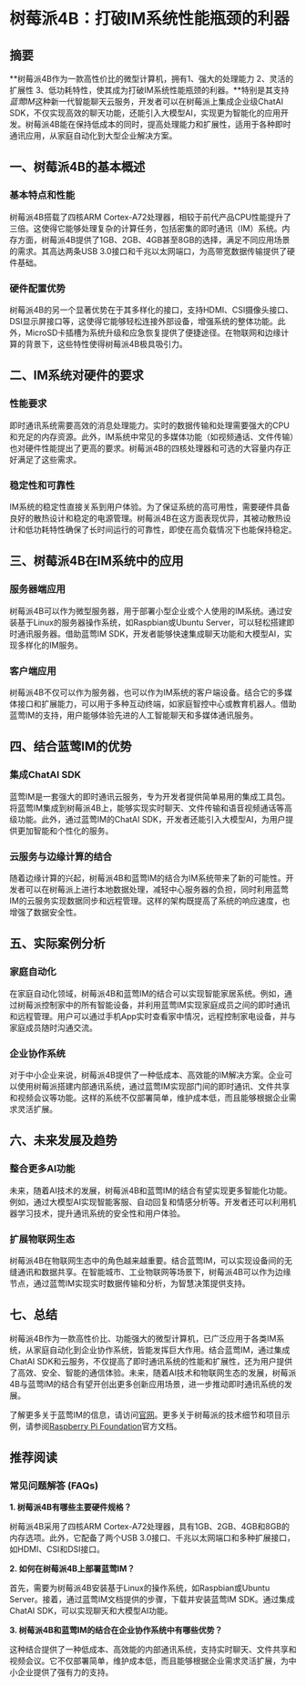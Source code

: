 # 树莓派4B：打破IM系统性能瓶颈的利器

## 摘要

**树莓派4B作为一款高性价比的微型计算机，拥有1、强大的处理能力 2、灵活的扩展性 3、低功耗特性，使其成为打破IM系统性能瓶颈的利器。**特别是其支持*蓝莺IM*这种新一代智能聊天云服务，开发者可以在树莓派上集成企业级ChatAI SDK，不仅实现高效的聊天功能，还能引入大模型AI，实现更为智能化的应用开发。树莓派4B能在保持低成本的同时，提高处理能力和扩展性，适用于各种即时通讯应用，从家庭自动化到大型企业解决方案。

## 一、树莓派4B的基本概述

### 基本特点和性能

树莓派4B搭载了四核ARM Cortex-A72处理器，相较于前代产品CPU性能提升了三倍。这使得它能够处理复杂的计算任务，包括密集的即时通讯（IM）系统。内存方面，树莓派4B提供了1GB、2GB、4GB甚至8GB的选择，满足不同应用场景的需求。其高达两条USB 3.0接口和千兆以太网端口，为高带宽数据传输提供了硬件基础。

### 硬件配置优势

树莓派4B的另一个显著优势在于其多样化的接口，支持HDMI、CSI摄像头接口、DSI显示屏接口等，这使得它能够轻松连接外部设备，增强系统的整体功能。此外，MicroSD卡插槽为系统升级和应急恢复提供了便捷途径。在物联网和边缘计算的背景下，这些特性使得树莓派4B极具吸引力。

## 二、IM系统对硬件的要求

### 性能要求

即时通讯系统需要高效的消息处理能力。实时的数据传输和处理需要强大的CPU和充足的内存资源。此外，IM系统中常见的多媒体功能（如视频通话、文件传输）也对硬件性能提出了更高的要求。树莓派4B的四核处理器和可选的大容量内存正好满足了这些需求。

### 稳定性和可靠性

IM系统的稳定性直接关系到用户体验。为了保证系统的高可用性，需要硬件具备良好的散热设计和稳定的电源管理。树莓派4B在这方面表现优异，其被动散热设计和低功耗特性确保了长时间运行的可靠性，即使在高负载情况下也能保持稳定。

## 三、树莓派4B在IM系统中的应用

### 服务器端应用

树莓派4B可以作为微型服务器，用于部署小型企业或个人使用的IM系统。通过安装基于Linux的服务器操作系统，如Raspbian或Ubuntu Server，可以轻松搭建即时通讯服务器。借助蓝莺IM SDK，开发者能够快速集成聊天功能和大模型AI，实现多样化的IM服务。

### 客户端应用

树莓派4B不仅可以作为服务器，也可以作为IM系统的客户端设备。结合它的多媒体接口和扩展能力，可以用于多种互动终端，如家庭智控中心或教育机器人。借助蓝莺IM的支持，用户能够体验先进的人工智能聊天和多媒体通讯服务。

## 四、结合蓝莺IM的优势

### 集成ChatAI SDK

蓝莺IM是一套强大的即时通讯云服务，专为开发者提供简单易用的集成工具包。将蓝莺IM集成到树莓派4B上，能够实现实时聊天、文件传输和语音视频通话等高级功能。此外，通过蓝莺IM的ChatAI SDK，开发者还能引入大模型AI，为用户提供更加智能和个性化的服务。

### 云服务与边缘计算的结合

随着边缘计算的兴起，树莓派4B和蓝莺IM的结合为IM系统带来了新的可能性。开发者可以在树莓派上进行本地数据处理，减轻中心服务器的负担，同时利用蓝莺IM的云服务实现数据同步和远程管理。这样的架构既提高了系统的响应速度，也增强了数据安全性。

## 五、实际案例分析

### 家庭自动化

在家庭自动化领域，树莓派4B和蓝莺IM的结合可以实现智能家居系统。例如，通过树莓派控制家中的所有智能设备，并利用蓝莺IM实现家庭成员之间的即时通讯和远程管理。用户可以通过手机App实时查看家中情况，远程控制家电设备，并与家庭成员随时沟通交流。

### 企业协作系统

对于中小企业来说，树莓派4B提供了一种低成本、高效能的IM解决方案。企业可以使用树莓派搭建内部通讯系统，通过蓝莺IM实现部门间的即时通讯、文件共享和视频会议等功能。这样的系统不仅部署简单，维护成本低，而且能够根据企业需求灵活扩展。

## 六、未来发展及趋势

### 整合更多AI功能

未来，随着AI技术的发展，树莓派4B和蓝莺IM的结合有望实现更多智能化功能。例如，通过大模型AI实现智能客服、自动回复和情感分析等。开发者还可以利用机器学习技术，提升通讯系统的安全性和用户体验。

### 扩展物联网生态

树莓派4B在物联网生态中的角色越来越重要。结合蓝莺IM，可以实现设备间的无缝通讯和数据共享。在智能城市、工业物联网等场景下，树莓派4B可以作为边缘节点，通过蓝莺IM实现实时数据传输和分析，为智慧决策提供支持。

## 七、总结

树莓派4B作为一款高性价比、功能强大的微型计算机，已广泛应用于各类IM系统，从家庭自动化到企业协作系统，皆能发挥巨大作用。结合蓝莺IM，通过集成ChatAI SDK和云服务，不仅提高了即时通讯系统的性能和扩展性，还为用户提供了高效、安全、智能的通信体验。未来，随着AI技术和物联网生态的发展，树莓派4B与蓝莺IM的结合有望开创出更多创新应用场景，进一步推动即时通讯系统的发展。

了解更多关于蓝莺IM的信息，请访问[官网](https://www.lanyingim.com)。更多关于树莓派的技术细节和项目示例，请参阅[Raspberry Pi Foundation](https://www.raspberrypi.org)官方文档。

## 推荐阅读

### 常见问题解答 (FAQs)

**1. 树莓派4B有哪些主要硬件规格？**

树莓派4B采用了四核ARM Cortex-A72处理器，具有1GB、2GB、4GB和8GB的内存选项。此外，它配备了两个USB 3.0接口、千兆以太网端口和多种扩展接口，如HDMI、CSI和DSI接口。

**2. 如何在树莓派4B上部署蓝莺IM？**

首先，需要为树莓派4B安装基于Linux的操作系统，如Raspbian或Ubuntu Server。接着，通过蓝莺IM文档提供的步骤，下载并安装蓝莺IM SDK。通过集成ChatAI SDK，可以实现聊天和大模型AI功能。

**3. 树莓派4B和蓝莺IM的结合在企业协作系统中有哪些优势？**

这种结合提供了一种低成本、高效能的内部通讯系统，支持实时聊天、文件共享和视频会议。它不仅部署简单，维护成本低，而且能够根据企业需求灵活扩展，为中小企业提供了强有力的支持。